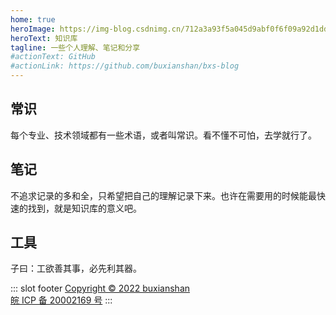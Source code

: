 ```yaml
---
home: true
heroImage: https://img-blog.csdnimg.cn/712a3a93f5a045d9abf0f6f09a92d1dd.png
heroText: 知识库
tagline: 一些个人理解、笔记和分享
#actionText: GitHub
#actionLink: https://github.com/buxianshan/bxs-blog
---
```


<div class="features">
  <div class="feature">
    <h2>常识</h2>
    <p>每个专业、技术领域都有一些术语，或者叫常识。看不懂不可怕，去学就行了。</p>
  </div>
  <div class="feature">
    <h2>笔记</h2>
    <p>不追求记录的多和全，只希望把自己的理解记录下来。也许在需要用的时候能最快速的找到，就是知识库的意义吧。</p>
  </div>
  <div class="feature">
    <h2>工具</h2>
    <p>子曰：工欲善其事，必先利其器。</p>
  </div>
</div>

::: slot footer
[Copyright © 2022 buxianshan](https://buxianshan.xyz)<br/>[ 皖 ICP 备 20002169 号](https://beian.miit.gov.cn/)
:::